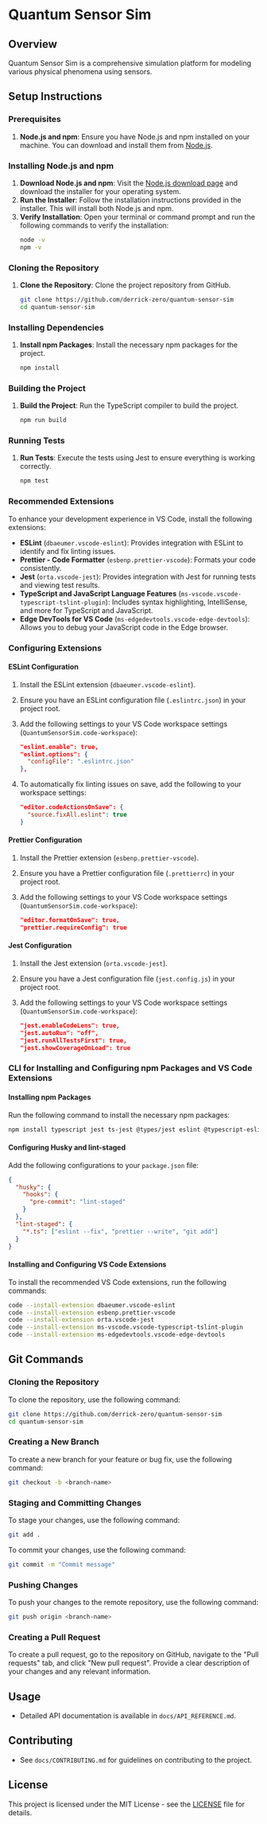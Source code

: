 # Quantum Sensor Sim

## Overview

Quantum Sensor Sim is a comprehensive simulation platform for modeling various physical phenomena using sensors.

## Setup Instructions

### Prerequisites

1. **Node.js and npm**: Ensure you have Node.js and npm installed on your machine. You can download and install them from [Node.js](https://nodejs.org/).

### Installing Node.js and npm

1. **Download Node.js and npm**: Visit the [Node.js download page](https://nodejs.org/) and download the installer for your operating system.
2. **Run the Installer**: Follow the installation instructions provided in the installer. This will install both Node.js and npm.
3. **Verify Installation**: Open your terminal or command prompt and run the following commands to verify the installation:
   ```bash
   node -v
   npm -v
   ```

### Cloning the Repository

1. **Clone the Repository**: Clone the project repository from GitHub.
   ```bash
   git clone https://github.com/derrick-zero/quantum-sensor-sim
   cd quantum-sensor-sim
   ```

### Installing Dependencies

1. **Install npm Packages**: Install the necessary npm packages for the project.
   ```bash
   npm install
   ```

### Building the Project

1. **Build the Project**: Run the TypeScript compiler to build the project.
   ```bash
   npm run build
   ```

### Running Tests

1. **Run Tests**: Execute the tests using Jest to ensure everything is working correctly.
   ```bash
   npm test
   ```

### Recommended Extensions

To enhance your development experience in VS Code, install the following extensions:

- **ESLint** (`dbaeumer.vscode-eslint`): Provides integration with ESLint to identify and fix linting issues.
- **Prettier - Code Formatter** (`esbenp.prettier-vscode`): Formats your code consistently.
- **Jest** (`orta.vscode-jest`): Provides integration with Jest for running tests and viewing test results.
- **TypeScript and JavaScript Language Features** (`ms-vscode.vscode-typescript-tslint-plugin`): Includes syntax highlighting, IntelliSense, and more for TypeScript and JavaScript.
- **Edge DevTools for VS Code** (`ms-edgedevtools.vscode-edge-devtools`): Allows you to debug your JavaScript code in the Edge browser.

### Configuring Extensions

#### **ESLint Configuration**

1. Install the ESLint extension (`dbaeumer.vscode-eslint`).
2. Ensure you have an ESLint configuration file (`.eslintrc.json`) in your project root.
3. Add the following settings to your VS Code workspace settings (`QuantumSensorSim.code-workspace`):

   ```json
   "eslint.enable": true,
   "eslint.options": {
     "configFile": ".eslintrc.json"
   },
   ```

4. To automatically fix linting issues on save, add the following to your workspace settings:

   ```json
   "editor.codeActionsOnSave": {
     "source.fixAll.eslint": true
   }
   ```

#### **Prettier Configuration**

1. Install the Prettier extension (`esbenp.prettier-vscode`).
2. Ensure you have a Prettier configuration file (`.prettierrc`) in your project root.
3. Add the following settings to your VS Code workspace settings (`QuantumSensorSim.code-workspace`):

   ```json
   "editor.formatOnSave": true,
   "prettier.requireConfig": true
   ```

#### **Jest Configuration**

1. Install the Jest extension (`orta.vscode-jest`).
2. Ensure you have a Jest configuration file (`jest.config.js`) in your project root.
3. Add the following settings to your VS Code workspace settings (`QuantumSensorSim.code-workspace`):

   ```json
   "jest.enableCodeLens": true,
   "jest.autoRun": "off",
   "jest.runAllTestsFirst": true,
   "jest.showCoverageOnLoad": true
   ```

### CLI for Installing and Configuring npm Packages and VS Code Extensions

#### **Installing npm Packages**

Run the following command to install the necessary npm packages:

```bash
npm install typescript jest ts-jest @types/jest eslint @typescript-eslint/parser @typescript-eslint/eslint-plugin prettier eslint-config-prettier eslint-plugin-prettier ts-node nodemon husky lint-staged @commitlint/config-conventional @commitlint/cli --save-dev
```

#### **Configuring Husky and lint-staged**

Add the following configurations to your `package.json` file:

```json
{
  "husky": {
    "hooks": {
      "pre-commit": "lint-staged"
    }
  },
  "lint-staged": {
    "*.ts": ["eslint --fix", "prettier --write", "git add"]
  }
}
```

#### **Installing and Configuring VS Code Extensions**

To install the recommended VS Code extensions, run the following commands:

```bash
code --install-extension dbaeumer.vscode-eslint
code --install-extension esbenp.prettier-vscode
code --install-extension orta.vscode-jest
code --install-extension ms-vscode.vscode-typescript-tslint-plugin
code --install-extension ms-edgedevtools.vscode-edge-devtools
```

## Git Commands

### Cloning the Repository

To clone the repository, use the following command:

```bash
git clone https://github.com/derrick-zero/quantum-sensor-sim
cd quantum-sensor-sim
```

### Creating a New Branch

To create a new branch for your feature or bug fix, use the following command:

```bash
git checkout -b <branch-name>
```

### Staging and Committing Changes

To stage your changes, use the following command:

```bash
git add .
```

To commit your changes, use the following command:

```bash
git commit -m "Commit message"
```

### Pushing Changes

To push your changes to the remote repository, use the following command:

```bash
git push origin <branch-name>
```

### Creating a Pull Request

To create a pull request, go to the repository on GitHub, navigate to the "Pull requests" tab, and click "New pull request". Provide a clear description of your changes and any relevant information.

## Usage

- Detailed API documentation is available in `docs/API_REFERENCE.md`.

## Contributing

- See `docs/CONTRIBUTING.md` for guidelines on contributing to the project.

## License

This project is licensed under the MIT License - see the [LICENSE](LICENSE) file for details.

